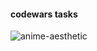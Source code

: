 #### codewars tasks

![anime-aesthetic](https://media.tenor.com/eu8Q-92AKpwAAAAC/anime-aesthetic.gif)